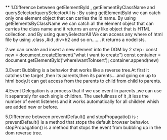 **
1.Difference between getElementById , getElementByClassName and querySelector/querySelectorAll is :
By using getElementById we can catch only one element object that can carries the id name.
By  using getElementsByClassName we can catch all the element object that can carries the class name and it returns  an array like object that is HTML collection.
     and
By using  querySelectorAll We can access any where of html file by using .class ,#id ,div>h2 and so on.......  it returns a nodelists.

2.we can create and insert a new element into the DOM by 2 step :
 const new = document.createElement("what i want to create")
 const container =  document.getElementById('whereIwantToInsert');
container.append(new)

3.Event Bubbling is a behavior that works like a reverse tree.At first it catches the target ,then its parents,then its parents....and going on up to html body.It can get access from the parents to child from child to parents.

4.Event Delegation is a process  that if we use event in parents ,we can use it separately for each single children.
The usefullness of it ,it less the number of event listeners and it works automatically for all children whish are added new or before.


5.Difference between preventDefault() and stopPropagatio() is :
preventDefault() is a method that stops the default browser behavior.
stopPropagation()  is a method  that stops the event from bubbling up in the dom reverse tree.
